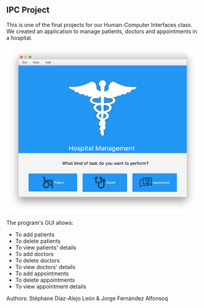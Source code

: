 
## IPC Project

This is one of the final projects for our Human-Computer Interfaces class. We created an application to manage patients, doctors and appointments in a hospital. 


![](/src/images/main.png)





The program's GUI allows:

* To add patients
* To delete patients
* To view patients' details
* To add doctors
* To delete doctors
* To view doctors' details
* To add appointments
* To delete appointments
* To view appointment details


Authors: Stéphane Díaz-Alejo León & Jorge Fernández Alfonsoq